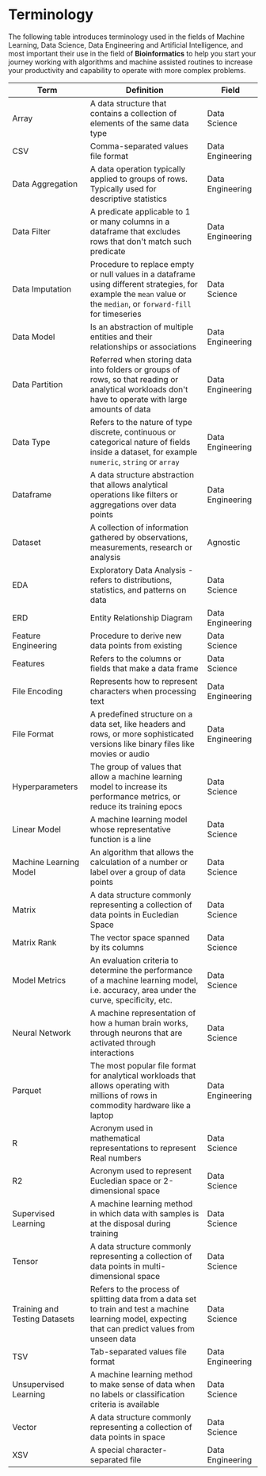 # Terminology

The following table introduces terminology used in the fields of Machine Learning, Data Science, Data Engineering and Artificial Intelligence, and most important their use in the field of __Bioinformatics__ to help you start your journey working with algorithms and machine assisted routines to increase your productivity and capability to operate with more complex problems.

Term | Definition | Field
-------- | ----------- | ------
Array | A data structure that contains a collection of elements of the same data type | Data Science
CSV | Comma-separated values file format | Data Engineering
Data Aggregation | A data operation typically applied to groups of rows. Typically used for descriptive statistics | Data Engineering
Data Filter | A predicate applicable to 1 or many columns in a dataframe that excludes rows that don't match such predicate | Data Engineering
Data Imputation | Procedure to replace empty or null values in a dataframe using different strategies, for example the `mean` value or the `median`, or `forward-fill` for timeseries | Data Science
Data Model | Is an abstraction of multiple entities and their relationships or associations | Data Engineering
Data Partition | Referred when storing data into folders or groups of rows, so that reading or analytical workloads don't have to operate with large amounts of data | Data Engineering
Data Type | Refers to the nature of type discrete, continuous or categorical nature of fields inside a dataset, for example `numeric`, `string` or `array` | Data Engineering
Dataframe | A data structure abstraction that allows analytical operations like filters or aggregations over data points | Data Engineering
Dataset | A collection of information gathered by observations, measurements, research or analysis | Agnostic
EDA | Exploratory Data Analysis - refers to distributions, statistics, and patterns on data | Data Science
ERD | Entity Relationship Diagram | Data Engineering
Feature Engineering | Procedure to derive new data points from existing | Data Science
Features | Refers to the columns or fields that make a data frame | Data Science
File Encoding | Represents how to represent characters when processing text | Data Engineering
File Format | A predefined structure on a data set, like headers and rows, or more sophisticated versions like binary files like movies or audio | Data Engineering
Hyperparameters | The group of values that allow a machine learning model to increase its performance metrics, or reduce its training epocs | Data Science
Linear Model | A machine learning model whose representative function is a line | Data Science
Machine Learning Model | An algorithm that allows the calculation of a number or label over a group of data points | Data Science
Matrix | A data structure commonly representing a collection of data points in Eucledian Space | Data Science
Matrix Rank | The vector space spanned by its columns | Data Science
Model Metrics | An evaluation criteria to determine the performance of a machine learning model, i.e. accuracy, area under the curve, specificity, etc. | Data Science
Neural Network | A machine representation of how a human brain works, through neurons that are activated through interactions | Data Science
Parquet | The most popular file format for analytical workloads that allows operating with millions of rows in commodity hardware like a laptop | Data Engineering
R | Acronym used in mathematical representations to represent Real numbers | Data Science
R2 | Acronym used to represent Eucledian space or 2-dimensional space | Data Science
Supervised Learning | A machine learning method in which data with samples is at the disposal during training | Data Science
Tensor | A data structure commonly representing a collection of data points in multi-dimensional space | Data Science
Training and Testing Datasets | Refers to the process of splitting data from a data set to train and test a machine learning model, expecting that can predict values from unseen data | Data Science
TSV | Tab-separated values file format | Data Engineering
Unsupervised Learning | A machine learning method to make sense of data when no labels or classification criteria is available | Data Science
Vector | A data structure commonly representing a collection of data points in space | Data Science
XSV | A special character-separated file | Data Engineering
